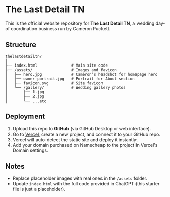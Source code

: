 # The Last Detail TN

This is the official website repository for **The Last Detail TN**, a wedding day-of coordination business run by Cameron Puckett.

## Structure

```
thelastdetailtn/
│
├── index.html               # Main site code
├── /assets/                 # Images and favicon
│   ├── hero.jpg             # Cameron’s headshot for homepage hero
│   ├── owner-portrait.jpg   # Portrait for About section
│   ├── favicon.svg          # Site favicon
│   └── /gallery/            # Wedding gallery photos
│       ├── 1.jpg
│       ├── 2.jpg
│       └── ...etc
```

## Deployment

1. Upload this repo to **GitHub** (via GitHub Desktop or web interface).
2. Go to [Vercel](https://vercel.com), create a new project, and connect it to your GitHub repo.
3. Vercel will auto-detect the static site and deploy it instantly.
4. Add your domain purchased on Namecheap to the project in Vercel's Domain settings.

## Notes

- Replace placeholder images with real ones in the `/assets` folder.
- Update `index.html` with the full code provided in ChatGPT (this starter file is just a placeholder).
